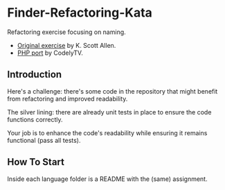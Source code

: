 # Finder-Refactoring-Kata

Refactoring exercise focusing on naming.

- [Original exercise](https://github.com/OdeToCode/Katas/tree/master/Refactoring/Java) by K. Scott Allen.
- [PHP port](https://github.com/CodelyTV/php-finder_refactoring-kata) by CodelyTV.

## Introduction

Here's a challenge: there's some code in the repository that might benefit from refactoring and improved readability.

The silver lining: there are already unit tests in place to ensure the code functions correctly.

Your job is to enhance the code's readability while ensuring it remains functional (pass all tests).

## How To Start

Inside each language folder is a README with the (same) assignment.
